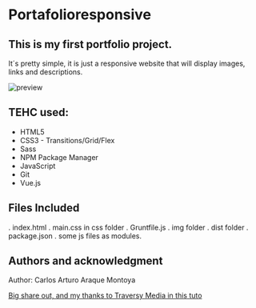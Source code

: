 # Portafolioresponsive

## This is my first portfolio project.

It´s pretty simple, it is just a responsive website that will display images, links and descriptions.

![preview](https://files.readme.io/3fdf2b9-Captura_de_pantalla_2020-11-25_083718.png)

## TEHC used:

- HTML5
- CSS3 - Transitions/Grid/Flex
- Sass
- NPM Package Manager
- JavaScript
- Git
- Vue.js

## Files Included

. index.html
. main.css in css folder
. Gruntfile.js
. img folder
. dist folder
. package.json
. some js files as modules.

## Authors and acknowledgment

Author: Carlos Arturo Araque Montoya

[Big share out, and my thanks to Traversy Media in this tuto](https://www.youtube.com/channel/UC29ju8bIPH5as8OGnQzwJyA)
